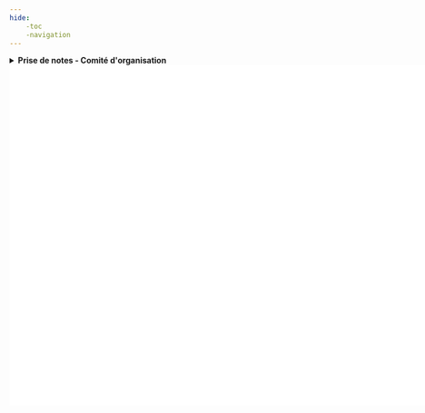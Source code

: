 ```yaml
---
hide: 
    -toc
    -navigation
---
```



<details>
  <summary><strong>Prise de notes - Comité d'organisation</strong></summary>
  <iframe 
    src="https://pad.libreon.fr/s/ztgftJToR#" 
    width="100%" 
    height="1350" 
    style="border: none;">
  </iframe>
</details>












<html lang="en">
  <head>
    <meta charset="UTF-8" />
    <title>Quick Sigma.js Example</title>
    <script src="https://cdnjs.cloudflare.com/ajax/libs/sigma.js/2.4.0/sigma.min.js"></script>
    <script src="https://cdnjs.cloudflare.com/ajax/libs/graphology/0.25.4/graphology.umd.min.js"></script>
  </head>
  <body style="background: transparent">
    <div id="container" style="width: 800px; height: 600px; background: white"></div>
    <script>
      // Create a graphology graph
      const graph = new graphology.Graph();
      graph.addNode("1", { label: "Node 1", x: 0, y: 0, size: 10, color: "blue" });
      graph.addNode("2", { label: "Node 2", x: 1, y: 1, size: 20, color: "red" });
      graph.addEdge("1", "2", { size: 5, color: "purple" });
      // Instantiate sigma.js and render the graph
      const sigmaInstance = new Sigma(graph, document.getElementById("container"));
    </script>
  </body>
</html>
